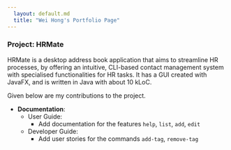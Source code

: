 ```yaml
---
  layout: default.md
  title: "Wei Hong's Portfolio Page"
---
```


### Project: HRMate

HRMate is a desktop address book application that aims to streamline HR processes, by offering an intuitive, CLI-based
contact management system with specialised functionalities for HR tasks. It has a GUI created with JavaFX, and is
written in Java with about 10 kLoC.

Given below are my contributions to the project.

* **Documentation**:
  * User Guide:
    * Add documentation for the features `help`, `list`, `add`, `edit`
  * Developer Guide:
    * Add user stories for the commands `add-tag`, `remove-tag`

